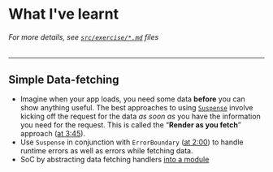 # What I've learnt
###### *For more details, see [`src/exercise/*.md`](https://github.com/HelpMe-Pls/react-suspense/tree/master/src/exercise) files*
-------------

## Simple Data-fetching
- Imagine when your app loads, you need some data **before** you can show anything useful. The best approaches to using [`Suspense`](https://reactjs.org/docs/react-api.html#reactsuspense) involve kicking off the request for the data *as soon as* you have the information you need for the request. This is called the “**Render as you fetch**” approach ([at 3:45](https://epicreact.dev/modules/react-suspense/simple-data-fetching-solution)).
- Use `Suspense` in conjunction with `ErrorBoundary` ([at 2:00](https://epicreact.dev/modules/react-suspense/simple-data-fetching-extra-credit-solution-1)) to handle runtime errors as well as errors while fetching data. 
- SoC by abstracting data fetching handlers [into a module](https://epicreact.dev/modules/react-suspense/simple-data-fetching-extra-credit-solution-3)  